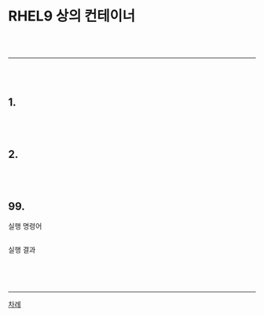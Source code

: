 # RHEL9 상의 컨테이너

<br>
<br>

<hr>

<br>
<br>

## 1. 

<br>
<br>

## 2. 

<br>
<br>

## 99. 

실행 명령어
```bash

```

실행 결과
```

```

<br>
<br>

------
[차례](../README.md)